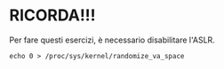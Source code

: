 # RICORDA!!!

Per fare questi esercizi, è necessario disabilitare l'ASLR. 
```
echo 0 > /proc/sys/kernel/randomize_va_space
```
